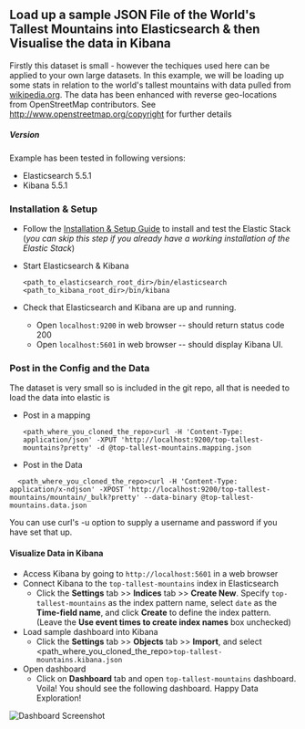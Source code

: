 ## Load up a sample JSON File of the World's Tallest Mountains into Elasticsearch & then Visualise the data in Kibana

Firstly this dataset is small - however the techiques used here can be applied to your own large datasets.
In this example, we will be loading up some stats in relation to the world's tallest mountains with data pulled from [wikipedia.org](https://en.wikipedia.org/wiki/List_of_highest_mountains_on_Earth). The data has been enhanced with reverse geo-locations from OpenStreetMap contributors. See http://www.openstreetmap.org/copyright for further details

##### Version
Example has been tested in following versions:
- Elasticsearch 5.5.1
- Kibana 5.5.1

### Installation & Setup

* Follow the [Installation & Setup Guide](https://github.com/elastic/examples/blob/master/Installation%20and%20Setup.md) to install and test the Elastic Stack (*you can skip this step if you already have a working installation of the Elastic Stack*)

* Start Elasticsearch & Kibana
  ```shell
  <path_to_elasticsearch_root_dir>/bin/elasticsearch
  <path_to_kibana_root_dir>/bin/kibana
  ```

* Check that Elasticsearch and Kibana are up and running.
  - Open `localhost:9200` in web browser -- should return status code 200
  - Open `localhost:5601` in web browser -- should display Kibana UI.

### Post in the Config and the Data 

The dataset is very small so is included in the git repo, all that is needed to load the data into elastic is 
* Post in a mapping
  ```shell
  <path_where_you_cloned_the_repo>curl -H 'Content-Type: application/json' -XPUT 'http://localhost:9200/top-tallest-mountains?pretty' -d @top-tallest-mountains.mapping.json
  ```
* Post in the Data
```shell
  <path_where_you_cloned_the_repo>curl -H 'Content-Type: application/x-ndjson' -XPOST 'http://localhost:9200/top-tallest-mountains/mountain/_bulk?pretty' --data-binary @top-tallest-mountains.data.json
  ```
You can use curl's -u option to supply a username and password if you have set that up. 

#### Visualize Data in Kibana

* Access Kibana by going to `http://localhost:5601` in a web browser
* Connect Kibana to the `top-tallest-mountains` index in Elasticsearch
    * Click the **Settings** tab >> **Indices** tab >> **Create New**. Specify `top-tallest-mountains` as the index pattern name, select `date` as the **Time-field name**, and click **Create** to define the index pattern. (Leave the **Use event times to create index names** box unchecked)
* Load sample dashboard into Kibana
    * Click the **Settings** tab >> **Objects** tab >> **Import**, and select <path_where_you_cloned_the_repo>`top-tallest-mountains.kibana.json`
* Open dashboard
    * Click on **Dashboard** tab and open `top-tallest-mountains` dashboard. Voila! You should see the following dashboard. Happy Data Exploration!

![Dashboard Screenshot](https://github.com/swarmee/swarmee.datasets/raw/master/top-tallest-mountains/top-tallest-mountains.png)

